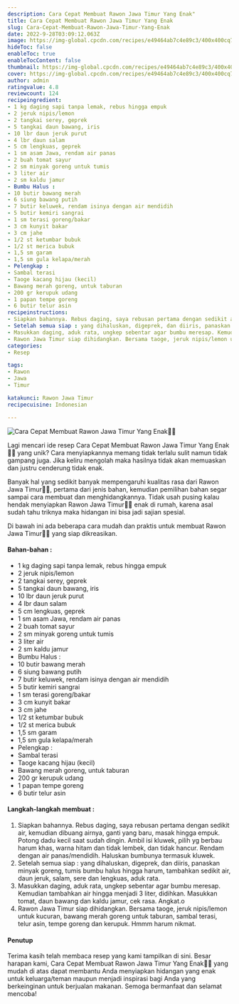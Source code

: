 ```yaml
---
description: Cara Cepat Membuat Rawon Jawa Timur Yang Enak"
title: Cara Cepat Membuat Rawon Jawa Timur Yang Enak
slug: Cara-Cepat-Membuat-Rawon-Jawa-Timur-Yang-Enak
date: 2022-9-28T03:09:12.063Z
image: https://img-global.cpcdn.com/recipes/e49464ab7c4e89c3/400x400cq70/photo.jpg
hideToc: false
enableToc: true
enableTocContent: false
thumbnail: https://img-global.cpcdn.com/recipes/e49464ab7c4e89c3/400x400cq70/photo.jpg
cover: https://img-global.cpcdn.com/recipes/e49464ab7c4e89c3/400x400cq70/photo.jpg
author: admin
ratingvalue: 4.8
reviewcount: 124
recipeingredient:
- 1 kg daging sapi tanpa lemak, rebus hingga empuk
- 2 jeruk nipis/lemon
- 2 tangkai serey, geprek
- 5 tangkai daun bawang, iris
- 10 lbr daun jeruk purut
- 4 lbr daun salam
- 5 cm lengkuas, geprek
- 1 sm asam Jawa, rendam air panas
- 2 buah tomat sayur
- 2 sm minyak goreng untuk tumis
- 3 liter air
- 2 sm kaldu jamur
- Bumbu Halus :
- 10 butir bawang merah
- 6 siung bawang putih
- 7 butir keluwek, rendam isinya dengan air mendidih
- 5 butir kemiri sangrai
- 1 sm terasi goreng/bakar
- 3 cm kunyit bakar
- 3 cm jahe
- 1/2 st ketumbar bubuk
- 1/2 st merica bubuk
- 1,5 sm garam
- 1,5 sm gula kelapa/merah
- Pelengkap :
- Sambal terasi
- Taoge kacang hijau (kecil)
- Bawang merah goreng, untuk taburan
- 200 gr kerupuk udang
- 1 papan tempe goreng
- 6 butir telur asin
recipeinstructions:
- Siapkan bahannya. Rebus daging, saya rebusan pertama dengan sedikit air, kemudian dibuang airnya, ganti yang baru, masak hingga empuk. Potong dadu kecil saat sudah dingin. Ambil isi kluwek, pilih yg berbau harum khas, warna hitam dan tidak lembek, dan tidak hancur. Rendam dengan air panas/mendidih. Haluskan bumbunya termasuk kluwek.
- Setelah semua siap : yang dihaluskan, digeprek, dan diiris, panaskan minyak goreng, tumis bumbu halus hingga harum, tambahkan sedikit air, daun jeruk, salam, sere dan lengkuas, aduk rata.
- Masukkan daging, aduk rata, ungkep sebentar agar bumbu meresap. Kemudian tambahkan air hingga menjadi 3 liter, didihkan. Masukkan tomat, daun bawang dan kaldu jamur, cek rasa. Angkat.o
- Rawon Jawa Timur siap dihidangkan. Bersama taoge, jeruk nipis/lemon untuk kucuran, bawang merah goreng untuk taburan, sambal terasi, telur asin, tempe goreng dan kerupuk. Hmmm harum nikmat.
categories:
- Resep

tags:
- Rawon
- Jawa
- Timur

katakunci: Rawon Jawa Timur
recipecuisine: Indonesian

---
```


![Cara Cepat Membuat Rawon Jawa Timur Yang Enak👩‍🍳](https://img-global.cpcdn.com/recipes/e49464ab7c4e89c3/400x400cq70/photo.jpg)

Lagi mencari ide resep Cara Cepat Membuat Rawon Jawa Timur Yang Enak👩‍🍳 yang unik? Cara menyiapkannya memang tidak terlalu sulit namun tidak gampang juga. Jika keliru mengolah maka hasilnya tidak akan memuaskan dan justru cenderung tidak enak.

Banyak hal yang sedikit banyak mempengaruhi kualitas rasa dari Rawon Jawa Timur👩‍🍳, pertama dari jenis bahan, kemudian pemilihan bahan segar sampai cara membuat dan menghidangkannya. Tidak usah pusing kalau hendak menyiapkan Rawon Jawa Timur👩‍🍳 enak di rumah, karena asal sudah tahu triknya maka hidangan ini bisa jadi sajian spesial.

Di bawah ini ada beberapa cara mudah dan praktis untuk membuat Rawon Jawa Timur👩‍🍳 yang siap dikreasikan.

<!--inarticleads1-->

#### Bahan-bahan :

- 1 kg daging sapi tanpa lemak, rebus hingga empuk
- 2 jeruk nipis/lemon
- 2 tangkai serey, geprek
- 5 tangkai daun bawang, iris
- 10 lbr daun jeruk purut
- 4 lbr daun salam
- 5 cm lengkuas, geprek
- 1 sm asam Jawa, rendam air panas
- 2 buah tomat sayur
- 2 sm minyak goreng untuk tumis
- 3 liter air
- 2 sm kaldu jamur
- Bumbu Halus :
- 10 butir bawang merah
- 6 siung bawang putih
- 7 butir keluwek, rendam isinya dengan air mendidih
- 5 butir kemiri sangrai
- 1 sm terasi goreng/bakar
- 3 cm kunyit bakar
- 3 cm jahe
- 1/2 st ketumbar bubuk
- 1/2 st merica bubuk
- 1,5 sm garam
- 1,5 sm gula kelapa/merah
- Pelengkap :
- Sambal terasi
- Taoge kacang hijau (kecil)
- Bawang merah goreng, untuk taburan
- 200 gr kerupuk udang
- 1 papan tempe goreng
- 6 butir telur asin

<!--inarticleads2-->

#### Langkah-langkah membuat :

1. Siapkan bahannya. Rebus daging, saya rebusan pertama dengan sedikit air, kemudian dibuang airnya, ganti yang baru, masak hingga empuk. Potong dadu kecil saat sudah dingin. Ambil isi kluwek, pilih yg berbau harum khas, warna hitam dan tidak lembek, dan tidak hancur. Rendam dengan air panas/mendidih. Haluskan bumbunya termasuk kluwek.
1. Setelah semua siap : yang dihaluskan, digeprek, dan diiris, panaskan minyak goreng, tumis bumbu halus hingga harum, tambahkan sedikit air, daun jeruk, salam, sere dan lengkuas, aduk rata.
1. Masukkan daging, aduk rata, ungkep sebentar agar bumbu meresap. Kemudian tambahkan air hingga menjadi 3 liter, didihkan. Masukkan tomat, daun bawang dan kaldu jamur, cek rasa. Angkat.o
1. Rawon Jawa Timur siap dihidangkan. Bersama taoge, jeruk nipis/lemon untuk kucuran, bawang merah goreng untuk taburan, sambal terasi, telur asin, tempe goreng dan kerupuk. Hmmm harum nikmat.

#### Penutup

Terima kasih telah membaca resep yang kami tampilkan di sini. Besar harapan kami, Cara Cepat Membuat Rawon Jawa Timur Yang Enak👩‍🍳 yang mudah di atas dapat membantu Anda menyiapkan hidangan yang enak untuk keluarga/teman maupun menjadi inspirasi bagi Anda yang berkeinginan untuk berjualan makanan. Semoga bermanfaat dan selamat mencoba!